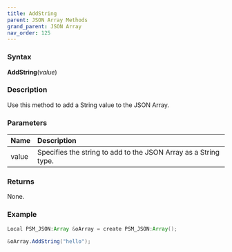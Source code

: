 ```yaml
---
title: AddString
parent: JSON Array Methods
grand_parent: JSON Array
nav_order: 125
---
```


### [](#header-3)Syntax

**AddString**(_value_)

### [](#header-3)Description

Use this method to add a String value to the JSON Array.

### [](#header-3)Parameters

| Name           | Description                                                                    |
|:---------------|:-------------------------------------------------------------------------------|
| value          | Specifies the string to add to the JSON Array as a String type.                |


### [](#header-3)Returns

None.

### [](#header-3)Example

```java
Local PSM_JSON:Array &oArray = create PSM_JSON:Array();
   
&oArray.AddString("hello");
```
